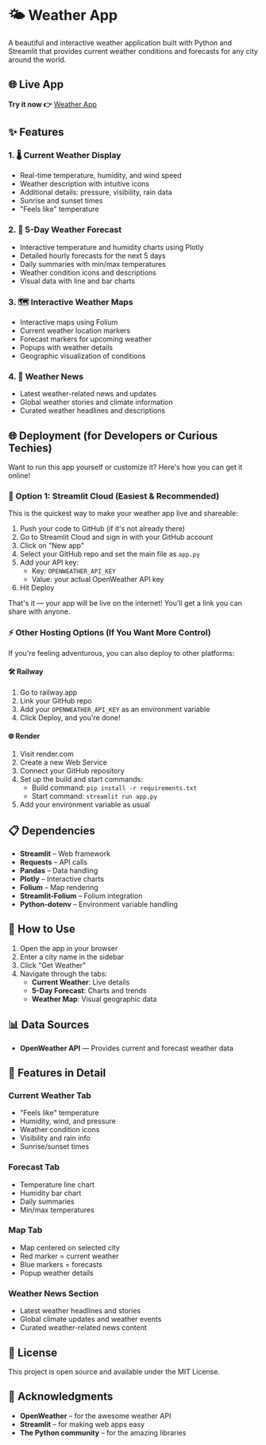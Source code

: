 # 🌤️ Weather App

A beautiful and interactive weather application built with Python and Streamlit that provides current weather conditions and forecasts for any city around the world.

## 🌐 Live App

**Try it now 👉** [Weather App](https://weather-app-erachaxm6d22gb6axgh4wd.streamlit.app)

## ✨ Features

### 1. 🌡️ Current Weather Display
- Real-time temperature, humidity, and wind speed
- Weather description with intuitive icons
- Additional details: pressure, visibility, rain data
- Sunrise and sunset times
- "Feels like" temperature

### 2. 📅 5-Day Weather Forecast
- Interactive temperature and humidity charts using Plotly
- Detailed hourly forecasts for the next 5 days
- Daily summaries with min/max temperatures
- Weather condition icons and descriptions
- Visual data with line and bar charts

### 3. 🗺️ Interactive Weather Maps
- Interactive maps using Folium
- Current weather location markers
- Forecast markers for upcoming weather
- Popups with weather details
- Geographic visualization of conditions

### 4. 📰 Weather News
- Latest weather-related news and updates
- Global weather stories and climate information
- Curated weather headlines and descriptions

## 🌐 Deployment (for Developers or Curious Techies)

Want to run this app yourself or customize it? Here's how you can get it online!

### 🚀 Option 1: Streamlit Cloud (Easiest & Recommended)

This is the quickest way to make your weather app live and shareable:

1. Push your code to GitHub (if it's not already there)
2. Go to Streamlit Cloud and sign in with your GitHub account
3. Click on "New app"
4. Select your GitHub repo and set the main file as `app.py`
5. Add your API key:
   - Key: `OPENWEATHER_API_KEY`
   - Value: your actual OpenWeather API key
6. Hit Deploy

That's it — your app will be live on the internet! You'll get a link you can share with anyone.

### ⚡ Other Hosting Options (If You Want More Control)

If you're feeling adventurous, you can also deploy to other platforms:

#### 🛠️ Railway
1. Go to railway.app
2. Link your GitHub repo
3. Add your `OPENWEATHER_API_KEY` as an environment variable
4. Click Deploy, and you're done!

#### 🌐 Render
1. Visit render.com
2. Create a new Web Service
3. Connect your GitHub repository
4. Set up the build and start commands:
   - Build command: `pip install -r requirements.txt`
   - Start command: `streamlit run app.py`
5. Add your environment variable as usual

## 📋 Dependencies

- **Streamlit** – Web framework
- **Requests** – API calls
- **Pandas** – Data handling
- **Plotly** – Interactive charts
- **Folium** – Map rendering
- **Streamlit-Folium** – Folium integration
- **Python-dotenv** – Environment variable handling

## 🎯 How to Use

1. Open the app in your browser
2. Enter a city name in the sidebar
3. Click "Get Weather"
4. Navigate through the tabs:
   - **Current Weather**: Live details
   - **5-Day Forecast**: Charts and trends
   - **Weather Map**: Visual geographic data

## 📊 Data Sources

- **OpenWeather API** — Provides current and forecast weather data

## 🎨 Features in Detail

### Current Weather Tab
- "Feels like" temperature
- Humidity, wind, and pressure
- Weather condition icons
- Visibility and rain info
- Sunrise/sunset times

### Forecast Tab
- Temperature line chart
- Humidity bar chart
- Daily summaries
- Min/max temperatures

### Map Tab
- Map centered on selected city
- Red marker = current weather
- Blue markers = forecasts
- Popup weather details

### Weather News Section
- Latest weather headlines and stories
- Global climate updates and weather events
- Curated weather-related news content

## 📝 License

This project is open source and available under the MIT License.

## 🙏 Acknowledgments

- **OpenWeather** – for the awesome weather API
- **Streamlit** – for making web apps easy
- **The Python community** – for the amazing libraries